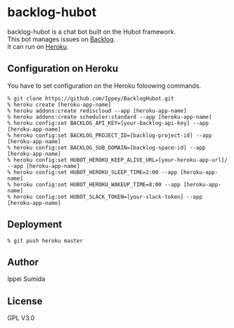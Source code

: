 # backlog-hubot

backlog-hubot is a chat bot built on the Hubot framework.  
This bot manages issues on [Backlog](http://www.backlog.jp).  
It can run on [Heroku](http://www.heroku.com).

## Configuration on Heroku

You have to set configuration on the Heroku foloowing commands.

    % git clone https://github.com/Ippey/BacklogHubot.git
    % heroku create [heroku-app-name]
    % heroku addons:create rediscloud --app [heroku-app-name]
    % heroku addons:create scheduler:standard --app [heroku-app-name]
    % heroku config:set BACKLOG_API_KEY=[your-backlog-api-key] --app [heroku-app-name]
    % heroku config:set BACKLOG_PROJECT_ID=[backlog-project-id] --app [heroku-app-name]
    % heroku config:set BACKLOG_SUB_DOMAIN=[backlog-space-id] --app [heroku-app-name]
    % heroku config:set HUBOT_HEROKU_KEEP_ALIVE_URL=[your-heroku-app-url]/ --app [heroku-app-name]
    % heroku config:set HUBOT_HEROKU_SLEEP_TIME=2:00 --app [heroku-app-name]
    % heroku config:set HUBOT_HEROKU_WAKEUP_TIME=8:00 --app [heroku-app-name]
    % heroku config:set HUBOT_SLACK_TOKEN=[your-slack-token] --app [heroku-app-name]


## Deployment

    % git push heroku master

## Author

Ippei Sumida

## License

GPL V3.0
